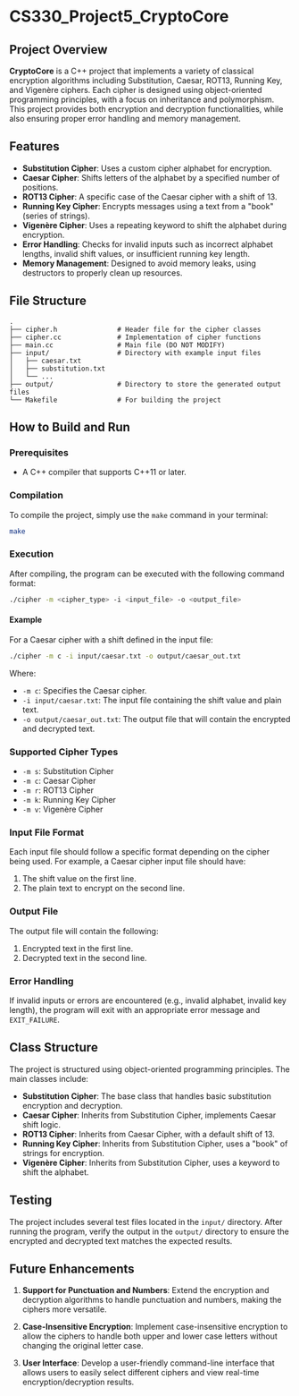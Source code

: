 # CS330_Project5_CryptoCore

## Project Overview

**CryptoCore** is a C++ project that implements a variety of classical encryption algorithms including Substitution, Caesar, ROT13, Running Key, and Vigenère ciphers. Each cipher is designed using object-oriented programming principles, with a focus on inheritance and polymorphism. This project provides both encryption and decryption functionalities, while also ensuring proper error handling and memory management.

## Features

- **Substitution Cipher**: Uses a custom cipher alphabet for encryption.
- **Caesar Cipher**: Shifts letters of the alphabet by a specified number of positions.
- **ROT13 Cipher**: A specific case of the Caesar cipher with a shift of 13.
- **Running Key Cipher**: Encrypts messages using a text from a "book" (series of strings).
- **Vigenère Cipher**: Uses a repeating keyword to shift the alphabet during encryption.
- **Error Handling**: Checks for invalid inputs such as incorrect alphabet lengths, invalid shift values, or insufficient running key length.
- **Memory Management**: Designed to avoid memory leaks, using destructors to properly clean up resources.

## File Structure

```
.
├── cipher.h               # Header file for the cipher classes
├── cipher.cc              # Implementation of cipher functions
├── main.cc                # Main file (DO NOT MODIFY)
├── input/                 # Directory with example input files
│   ├── caesar.txt
│   ├── substitution.txt
│   └── ...
├── output/                # Directory to store the generated output files
└── Makefile               # For building the project
```

## How to Build and Run

### Prerequisites

- A C++ compiler that supports C++11 or later.

### Compilation

To compile the project, simply use the `make` command in your terminal:

```bash
make
```

### Execution

After compiling, the program can be executed with the following command format:

```bash
./cipher -m <cipher_type> -i <input_file> -o <output_file>
```

#### Example

For a Caesar cipher with a shift defined in the input file:

```bash
./cipher -m c -i input/caesar.txt -o output/caesar_out.txt
```

Where:
- `-m c`: Specifies the Caesar cipher.
- `-i input/caesar.txt`: The input file containing the shift value and plain text.
- `-o output/caesar_out.txt`: The output file that will contain the encrypted and decrypted text.

### Supported Cipher Types
- `-m s`: Substitution Cipher
- `-m c`: Caesar Cipher
- `-m r`: ROT13 Cipher
- `-m k`: Running Key Cipher
- `-m v`: Vigenère Cipher

### Input File Format

Each input file should follow a specific format depending on the cipher being used. For example, a Caesar cipher input file should have:
1. The shift value on the first line.
2. The plain text to encrypt on the second line.

### Output File

The output file will contain the following:
1. Encrypted text in the first line.
2. Decrypted text in the second line.

### Error Handling

If invalid inputs or errors are encountered (e.g., invalid alphabet, invalid key length), the program will exit with an appropriate error message and `EXIT_FAILURE`.

## Class Structure

The project is structured using object-oriented programming principles. The main classes include:

- **Substitution Cipher**: The base class that handles basic substitution encryption and decryption.
- **Caesar Cipher**: Inherits from Substitution Cipher, implements Caesar shift logic.
- **ROT13 Cipher**: Inherits from Caesar Cipher, with a default shift of 13.
- **Running Key Cipher**: Inherits from Substitution Cipher, uses a "book" of strings for encryption.
- **Vigenère Cipher**: Inherits from Substitution Cipher, uses a keyword to shift the alphabet.

## Testing

The project includes several test files located in the `input/` directory. After running the program, verify the output in the `output/` directory to ensure the encrypted and decrypted text matches the expected results.

## Future Enhancements

1. **Support for Punctuation and Numbers**: Extend the encryption and decryption algorithms to handle punctuation and numbers, making the ciphers more versatile.
   
2. **Case-Insensitive Encryption**: Implement case-insensitive encryption to allow the ciphers to handle both upper and lower case letters without changing the original letter case.

3. **User Interface**: Develop a user-friendly command-line interface that allows users to easily select different ciphers and view real-time encryption/decryption results.